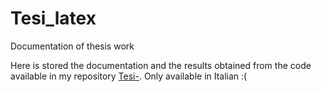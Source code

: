 # Tesi_latex
Documentation of thesis work

Here is stored the documentation and the results obtained from the code available in my repository [Tesi-](https://github.com/Mat092/Tesi-). Only available in Italian :(


